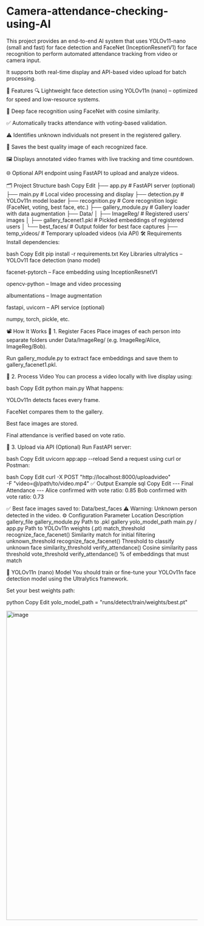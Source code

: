 # Camera-attendance-checking-using-AI

This project provides an end-to-end AI system that uses YOLOv11-nano (small and fast) for face detection and FaceNet (InceptionResnetV1) for face recognition to perform automated attendance tracking from video or camera input.

It supports both real-time display and API-based video upload for batch processing.

📌 Features
🔍 Lightweight face detection using YOLOv11n (nano) – optimized for speed and low-resource systems.

🧠 Deep face recognition using FaceNet with cosine similarity.

✅ Automatically tracks attendance with voting-based validation.

⚠️ Identifies unknown individuals not present in the registered gallery.

💾 Saves the best quality image of each recognized face.

🖼️ Displays annotated video frames with live tracking and time countdown.

🌐 Optional API endpoint using FastAPI to upload and analyze videos.

🗂️ Project Structure
bash
Copy
Edit
├── app.py                          # FastAPI server (optional)
├── main.py                         # Local video processing and display
├── detection.py                    # YOLOv11n model loader
├── recognition.py                  # Core recognition logic (FaceNet, voting, best face, etc.)
├── gallery_module.py               # Gallery loader with data augmentation
├── Data/
│   ├── ImageReg/                   # Registered users' images
│   ├── gallery_facenet1.pkl        # Pickled embeddings of registered users
│   └── best_faces/                 # Output folder for best face captures
├── temp_videos/                    # Temporary uploaded videos (via API)
🛠️ Requirements
Install dependencies:

bash
Copy
Edit
pip install -r requirements.txt
Key Libraries
ultralytics – YOLOv11 face detection (nano model)

facenet-pytorch – Face embedding using InceptionResnetV1

opencv-python – Image and video processing

albumentations – Image augmentation

fastapi, uvicorn – API service (optional)

numpy, torch, pickle, etc.

📽️ How It Works
🔹 1. Register Faces
Place images of each person into separate folders under Data/ImageReg/ (e.g. ImageReg/Alice, ImageReg/Bob).

Run gallery_module.py to extract face embeddings and save them to gallery_facenet1.pkl.

🔹 2. Process Video
You can process a video locally with live display using:

bash
Copy
Edit
python main.py
What happens:

YOLOv11n detects faces every frame.

FaceNet compares them to the gallery.

Best face images are stored.

Final attendance is verified based on vote ratio.

🔹 3. Upload via API (Optional)
Run FastAPI server:

bash
Copy
Edit
uvicorn app:app --reload
Send a request using curl or Postman:

bash
Copy
Edit
curl -X POST "http://localhost:8000/uploadvideo" \
     -F "video=@/path/to/video.mp4"
✅ Output Example
sql
Copy
Edit
--- Final Attendance ---
Alice confirmed with vote ratio: 0.85
Bob confirmed with vote ratio: 0.73

✅ Best face images saved to: Data/best_faces
⚠️ Warning: Unknown person detected in the video.
⚙️ Configuration
Parameter	Location	Description
gallery_file	gallery_module.py	Path to .pkl gallery
yolo_model_path	main.py / app.py	Path to YOLOv11n weights (.pt)
match_threshold	recognize_face_facenet()	Similarity match for initial filtering
unknown_threshold	recognize_face_facenet()	Threshold to classify unknown face
similarity_threshold	verify_attendance()	Cosine similarity pass threshold
vote_threshold	verify_attendance()	% of embeddings that must match

📸 YOLOv11n (nano) Model
You should train or fine-tune your YOLOv11n face detection model using the Ultralytics framework.

Set your best weights path:

python
Copy
Edit
yolo_model_path = "runs/detect/train/weights/best.pt"

<img width="1596" height="815" alt="image" src="https://github.com/user-attachments/assets/471b88f1-33e6-49e4-9cc1-b60470891205" />


